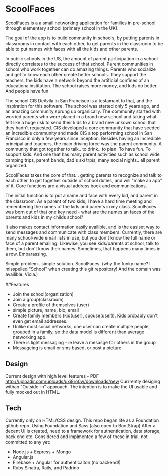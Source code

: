 # ScoolFaces
ScoolFaces is a a small networking application for families in pre-school through elementary school (primary school in the UK).

The goal of the app is to build community in schools, by putting parents in classrooms in contact with each other, to get parents in the classroom to be able to put names with faces with all the kids and other parents. 

In public schools in the US, the amount of parent participation in a school directly correlates to the success of that school.   Parent communities in school who work together can do amazing things.   Parents who socialize and get to know each other create better schools. They support the teachers, the kids have a network beyond the artificial confines of an educationa institution. The school raises more money, and kids do better. And people have fun. 

The school CIS DeAvila in San Francisco is a testamant to that, and the inspiration for this software.  The school was started only 5 years ago, and an amazing community sprung up organically.  The community started with worried parents who were placed in a brand new school and taking what felt like a huge risk to send their kids to a brand new unkown school that they hadn't requested. CIS developed a core community that have seeded an incredible community and made CIS a top performing school in San Francisco in only a few years since inception.   Besides having an incredible principal and teachers, the main driving force was the parent community.    A community that got together to talk.. to drink..  to plan. To have fun. To support kids.   And one that has many parent activities such as school wide camping trips, parent bands, dad's ski trpis, many social nights.. all parent organized.

ScoolFaces takes the core of that... getting parents to recognize and talk to each other, to get together outside of school duties, and will "make an app" of it.  Core functions are a visual address book and communications.  

The initial function is to put a name and face with every kid, and parent in the classroom.  As a parent of two kids, I have a hard time meeting and remembering the names of the kids and parents in my class.  ScoolFaces was born out of that one key need - what are the names an faces of the parents and kids in my  childs school? 

It also makes contact information easily availible, and is the easiset way to send messages and communicate with class members.  Currently, there are many school-wide email lists in use, but you don't know the full name or face of a parent emailing. Likewise, you see kids/parents at school, talk to them, but don't know their names.  Sometimes, that happens many times in a row. Embarassing. 

Simple problem.. simple solution. ScoolFaces.  (why the funky name?  I misspelled "School" when creating this git repository!  And the domain was availible. Viola.)


##Features

- Join the school(organization)
- Join a group(classroom) 
- Create a profile of themselves (user)
 - simple picture, name, bio, email 
 - Create family members (kid(user), spouse(user)). Kids probably don't even get email addresses.
- Unlike most social networks, one user can create multiple people, grouped in a family, so the data model is different than average networking app. 
- There is light messaging - ie leave a mesasge for others in the group
- Messageing is email or sms based, or post a picture

## Design

Current design with high level features - PDF http://uploadir.com/uploads/uxj8ro0w/downloads/new
Currrently desiging withan "Outside-in" approach.  The intention is to make the UI usable and fully mocked out in HTML. 

## Tech

Currently only on HTML/CSS design. This repo began life as a Foundation github repo.  Using Foundation and Sass (also open to BootStrap) After a decent UI is created, need to a framework for authentication, data storage, back end etc. Considered and implmented a few of these in trial, not committed to any yet:
- Node.js + Express + Mongo
- Angular.js
- Firebase + Angular for authenticaiton (no backend!)
- Ruby Sinatra, Rails, and Padrino












